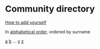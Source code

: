 # Community directory

[How to add yourself](../.github/community-how-to-add-yourself.md)

In [alphabetical order](https://en.wikipedia.org/wiki/Alphabetical_order), ordered by surname

[a](a/a.md)
[b](b/b.md)
...
[y](y/y.md)
[z](z/z.md)